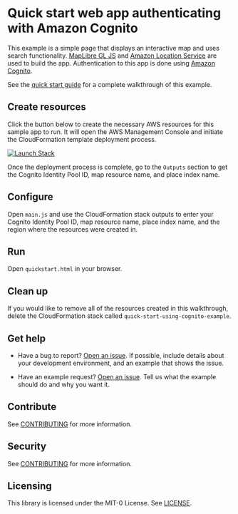 # Quick start web app authenticating with Amazon Cognito

This example is a simple page that displays an interactive map and uses search functionality. [MapLibre GL JS](https://maplibre.org/maplibre-gl-js-docs/api/) and [Amazon Location
Service](https://aws.amazon.com/location) are used to build the app. Authentication to this app is done using [Amazon Cognito](https://aws.amazon.com/cognito/).

See the [quick start guide](https://docs.aws.amazon.com/location/latest/developerguide/getting-started.html) for a complete walkthrough of this example.

## Create resources

Click the button below to create the necessary AWS resources for this sample app to run. It will open the AWS Management Console and initiate the CloudFormation template deployment process.

[![Launch Stack](https://amazon-location-cloudformation-templates.s3.us-west-2.amazonaws.com/cfn-launch-stack-button.svg)](https://console.aws.amazon.com/cloudformation/home?#/stacks/quickcreate?stackName=quick-start-using-cognito-example&templateURL=https://amazon-location-cloudformation-templates.s3.us-west-2.amazonaws.com/samples/web-quick-start-using-cognito/template.yml)

Once the deployment process is complete, go to the `Outputs` section to get the Cognito Identity Pool ID, map resource name, and place index name.

## Configure

Open `main.js` and use the CloudFormation stack outputs to enter your Cognito Identity Pool ID, map resource name, place index name, and the region where the resources were created in.

## Run

Open `quickstart.html` in your browser.

## Clean up

If you would like to remove all of the resources created in this walkthrough, delete the CloudFormation stack called `quick-start-using-cognito-example`.

## Get help

- Have a bug to report? [Open an issue](https://github.com/aws-geospatial/amazon-location-samples-js/issues/new). If possible, include details about your development environment, and an example that shows the issue.

- Have an example request? [Open an issue](https://github.com/aws-geospatial/amazon-location-samples-js/issues/new). Tell us what the example should do and why you want it.

## Contribute

See [CONTRIBUTING](../CONTRIBUTING.md) for more information.

## Security

See [CONTRIBUTING](../CONTRIBUTING.md#security-issue-notifications) for more information.

## Licensing

This library is licensed under the MIT-0 License. See [LICENSE](../LICENSE).
